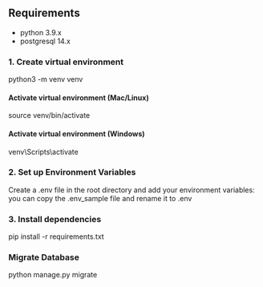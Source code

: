 ## Requirements
- python 3.9.x
- postgresql 14.x

### 1. Create virtual environment
python3 -m venv venv

#### Activate virtual environment (Mac/Linux)
source venv/bin/activate

#### Activate virtual environment (Windows)
venv\Scripts\activate

### 2. Set up Environment Variables
Create a .env file in the root directory and add your environment variables:
<br/> you can copy the .env_sample file and rename it to .env

### 3. Install dependencies
pip install -r requirements.txt

### Migrate Database
python manage.py migrate


